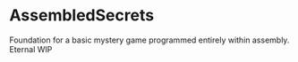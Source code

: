 # AssembledSecrets
Foundation for a basic mystery game programmed entirely within assembly. 
Eternal WIP

